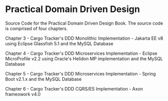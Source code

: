 # Practical Domain Driven Design

Source Code for the Practical Domain Driven Design Book. The source code is comprised of four chapters.

Chapter 3 - Cargo Tracker's DDD Monolithic Implementation - Jakarta EE v8 using Eclipse Glassfish 5.1 and the MySQL Database

Chapter 4 - Cargo Tracker's DDD Microservices Implementation - Eclipse MicroProfile v2.2 using Oracle's Helidon MP implementation and the MySQL Database

Chapter 5 - Cargo Tracker's DDD Microservices Implementation - Spring Boot v2.1.x and the MySQL Database

Chapter 6 - Cargo Tracker's DDD CQRS/ES Implementation - Axon frameowork v4.0
